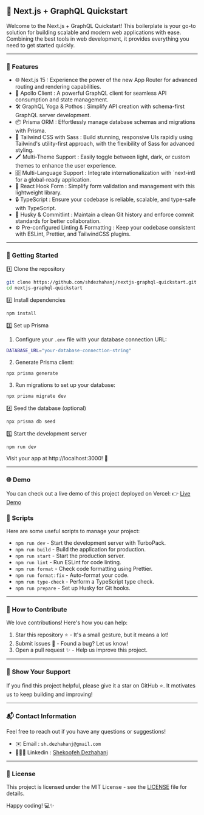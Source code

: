 ## 🚀 Next.js + GraphQL Quickstart

Welcome to the Next.js + GraphQL Quickstart! This boilerplate is your go-to solution for building scalable and modern web applications with ease. Combining the best tools in web development, it provides everything you need to get started quickly.

---

### 🎯 Features

- 🌐 Next.js 15 : Experience the power of the new App Router for advanced routing and rendering capabilities.
- 🔗 Apollo Client : A powerful GraphQL client for seamless API consumption and state management.
- 🛠️ GraphQL Yoga & Pothos : Simplify API creation with schema-first GraphQL server development.
- 📦 Prisma ORM : Effortlessly manage database schemas and migrations with Prisma.
- 🎨 Tailwind CSS with Sass : Build stunning, responsive UIs rapidly using Tailwind's utility-first approach, with the flexibility of Sass for advanced styling.
- 🖍️ Multi-Theme Support : Easily toggle between light, dark, or custom themes to enhance the user experience.
- 🈴 Multi-Language Support : Integrate internationalization with `next-intl for a global-ready application.
- 📝 React Hook Form : Simplify form validation and management with this lightweight library.
- 🔒 TypeScript : Ensure your codebase is reliable, scalable, and type-safe with TypeScript.
- 🐾 Husky & Commitlint : Maintain a clean Git history and enforce commit standards for better collaboration.
- ⚙️ Pre-configured Linting & Formatting : Keep your codebase consistent with ESLint, Prettier, and TailwindCSS plugins.

---

### 🚀 Getting Started

1️⃣ Clone the repository

```bash
git clone https://github.com/shdezhahanj/nextjs-graphql-quickstart.git
cd nextjs-graphql-quickstart
```

2️⃣ Install dependencies

```bash
npm install
```

3️⃣ Set up Prisma

1. Configure your `.env` file with your database connection URL:

```bash
DATABASE_URL="your-database-connection-string"
```

2. Generate Prisma client:

```bash
npx prisma generate
```

3. Run migrations to set up your database:

```bash
npx prisma migrate dev
```

4️⃣ Seed the database (optional)

```bash
npx prisma db seed
```

5️⃣ Start the development server

```bash
npm run dev
```

Visit your app at http://localhost:3000! 🎉

---

### 🌐 Demo

You can check out a live demo of this project deployed on Vercel:
👉 [Live Demo](https://nextjs-graphql-quickstart.vercel.app/)

### 📜 Scripts

Here are some useful scripts to manage your project:

- `npm run dev` - Start the development server with TurboPack.
- `npm run build` - Build the application for production.
- `npm run start` - Start the production server.
- `npm run lint` - Run ESLint for code linting.
- `npm run format` - Check code formatting using Prettier.
- `npm run format:fix` - Auto-format your code.
- `npm run type-check` - Perform a TypeScript type check.
- `npm run prepare` - Set up Husky for Git hooks.

---

### 🌟 How to Contribute

We love contributions! Here's how you can help:

1. Star this repository ⭐ - It's a small gesture, but it means a lot!
2. Submit issues 🐛 - Found a bug? Let us know!
3. Open a pull request ✨ - Help us improve this project.

---

### 📢 Show Your Support

If you find this project helpful, please give it a star on GitHub ⭐. It motivates us to keep building and improving!

---

### 📬 Contact Information

Feel free to reach out if you have any questions or suggestions!

- ✉️ Email : `sh.dezhahanj@gmail.com`
- 👩🏻‍🎤 Linkedin : [Shekoofeh Dezhahanj](https://www.linkedin.com/in/shekoofeh-dezhahanj/)

---

### 📄 License

This project is licensed under the MIT License - see the [LICENSE](LICENSE) file for details.

Happy coding! 💻✨
